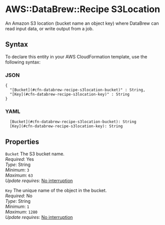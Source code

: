# AWS::DataBrew::Recipe S3Location<a name="aws-properties-databrew-recipe-s3location"></a>

An Amazon S3 location \(bucket name an object key\) where DataBrew can read input data, or write output from a job\.

## Syntax<a name="aws-properties-databrew-recipe-s3location-syntax"></a>

To declare this entity in your AWS CloudFormation template, use the following syntax:

### JSON<a name="aws-properties-databrew-recipe-s3location-syntax.json"></a>

```
{
  "[Bucket](#cfn-databrew-recipe-s3location-bucket)" : String,
  "[Key](#cfn-databrew-recipe-s3location-key)" : String
}
```

### YAML<a name="aws-properties-databrew-recipe-s3location-syntax.yaml"></a>

```
  [Bucket](#cfn-databrew-recipe-s3location-bucket): String
  [Key](#cfn-databrew-recipe-s3location-key): String
```

## Properties<a name="aws-properties-databrew-recipe-s3location-properties"></a>

`Bucket`  <a name="cfn-databrew-recipe-s3location-bucket"></a>
The S3 bucket name\.  
*Required*: Yes  
*Type*: String  
*Minimum*: `3`  
*Maximum*: `63`  
*Update requires*: [No interruption](https://docs.aws.amazon.com/AWSCloudFormation/latest/UserGuide/using-cfn-updating-stacks-update-behaviors.html#update-no-interrupt)

`Key`  <a name="cfn-databrew-recipe-s3location-key"></a>
The unique name of the object in the bucket\.  
*Required*: No  
*Type*: String  
*Minimum*: `1`  
*Maximum*: `1280`  
*Update requires*: [No interruption](https://docs.aws.amazon.com/AWSCloudFormation/latest/UserGuide/using-cfn-updating-stacks-update-behaviors.html#update-no-interrupt)